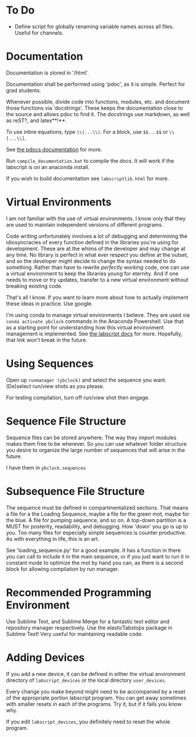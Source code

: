 # To Do

* Define script for globally renaming variable names across all files. Useful
for channels.

# Documentation

Documentation is stored in '/html'.

Documentation shall be performed using 'pdoc', as it is simple. Perfect for grad
students. 

Whenever possible, divide code into functions, modules, etc. and document those
functions via  'docstrings'. These keeps the documentation close to the source
and allows pdoc to find it. The docstrings use markdown, as well as reST?, and latex**!**.

To use inline equations, type `\\(...\\)`. For a block, use `$$...$$` or `\\[...\\]`.

See [the pdocs documentation](https://pdoc3.github.io/pdoc/doc/pdoc/#gsc.tab=0) 
for more.

Run `compile_documentation.bat` to compile the docs. It will work if the labscript
is on an anaconda install.

If you wish to build documentation see `labscriptlib.html` for more.

# Virtual Environments

I am not familiar with the use of virtual environments. I know only that they 
are used to maintain independent versions of different programs. 

Code writing unfortunately involves a lot of debugging and determining the 
idiosyncracies of every function defined in the libraries you're using for 
development. These are at the whims of the developer and may change at any time.
No library is perfect in what ever respect you define at the outset, and so the 
developer might decide to change the syntax needed to do something. Rather than
have to rewrite *perfectly working* code, one can use a virtual environment to 
keep the libraries young for eternity. And if one needs to move or try updates,
transfer to a new virtual environment without breaking existing code.

That's all I know. If you want to learn more about how to actually implement 
these ideas in practice. Use google.

I'm using conda to manage virtual environments I believe. They are used via 
`conda activate ybclock` commands in the Anaconda Powershell. Use that as a starting point for understanding
how this virtual environment management is implemented. See [the labscript docs](https://docs.labscriptsuite.org/en/stable/installation/regular-anaconda/) for
more. Hopefully, that link won't break in the future.

# Using Sequences

Open up `runmanager (ybclock)` and select the sequence you want. (De)select
run/view shots as you please. 

For testing compilation, turn off run/view shot then engage.

# Sequence File Structure

Sequence files can be stored anywhere. The way they import modules makes them
free to be wherever. So you can use whatever folder structure you desire to
organize the large number of sequences that will arise in the future.

I have them in `ybclock.sequences`

# Subsequence File Structure

The sequence must be defined in compartmentalized sections. That means a file
for a the Loading Sequence, maybe a file for the green mot, maybe for the blue.
A file for pumping sequence, and so on. A top-down partition is a MUST for
posterity, readability, and debugging. How 'down' you go is up to you. Too many
files for especially simple sequences is counter productive. As with everything
in life, this is an art.

See 'loading_sequence.py' for a good example. It has a function in there you can
 call to include it in the main sequence, or if you just want to run it in
constant mode to optimize the mot by hand you can, as there is a second block
for allowing compilation by run manager.

# Recommended Programming Environment

Use Sublime Text, and Sublime Merge for a fantastic text editor and repository
manager respectively.  Use the elasticTabstops package in Sublime Text! Very
useful for maintaining readable code.

# Adding Devices

If you add a new device, it can be defined in either the virtual environment
directory of `labscript_devices` or the local directory `user_devices`.

Every change you make beyond might need to be accompanied by a reset of the
appropriate portion labscript program.  You can get away sometimes with
smaller resets in each of the programs. Try it, but if it fails you know why.

If you edit `labscript_devices`, you definitely need to reset the whole program.